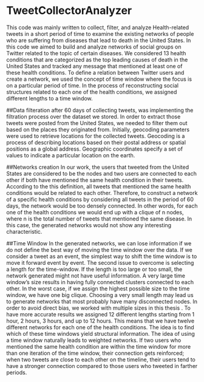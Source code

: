# TweetCollectorAnalyzer

This code was mainly written to collect, filter, and analyze Health-related tweets in a short period of time to examine the existing networks of people who are suffering from diseases that lead to death in the United States.
In this code we aimed to build and analyze networks of social groups on Twitter related to the topic of certain diseases. We considered 13 health conditions that are categorized as the top leading causes of death in the United States and tracked any message that mentioned at least one of these health conditions. To define a relation between Twitter users and create a network, we used the concept of time window where the focus is on a particular period of time. In the process of reconstructing social structures related to each one of the health conditions, we assigned different lengths to a time window.

##Data filteration
after 60 days of collecting tweets, was implementing the filtration process over the dataset we stored. In order to extract those tweets 
were posted from the United States, we needed to filter them out based on the places they originated from. Initially, geocoding parameters were used to retrieve locations for the collected tweets. Geocoding is a process of describing locations based on their postal address or spatial positions as a global address. Geographic coordinates specify a set of values to indicate a particular location on the earth.

##Networks creation
In our work, the users that tweeted from the United States are considered to be the nodes and two users are connected to each other if both have mentioned the same health condition in their tweets. According to the this definition, all tweets that mentioned the same health conditions would be related to each other. Therefore, to construct a network of a specific health conditions by considering all tweets in the period of 60 days, the network would be too densely connected. In other words, for each one of the health conditions we would end up with a clique of n nodes, where n is the total number of tweets that mentioned the same disease. In this case, the generated networks would not show any interesting characteristic.

##Time Window
In the generated networks, we can lose information if we do not define the best way of moving the time window over the data. If we consider a tweet as an event, the simplest way to shift the time window is to move it forward event by event. The second issue to overcome is selecting a length for the time-window. If the length is too large or too small, the network generated might not have useful information. A very large time window’s size results in having fully connected clusters connected to each other. In the worst case, if we assign the highest possible size to the time window, we have one big clique. Choosing a very small length may lead us to generate networks that most probably have many disconnected nodes. In order to avoid direct bias, we worked with multiple sizes in this thesis . To have
more accurate results we assigned 12 different lengths starting from 1 hour, 2 hours, 3 hours, and up to 12 hours. This means that we have twelve different networks for each one of the health conditions. The idea is to find which of these time windows yield structural information.
The idea of using a time window naturally leads to weighted networks. If two users who mentioned the same health condition are within the time window for more than one iteration of the time window, their connection gets reinforced; when two tweets are close to each other on the timeline, their users tend to have a stronger connection compared to those users who tweeted in farther periods.

